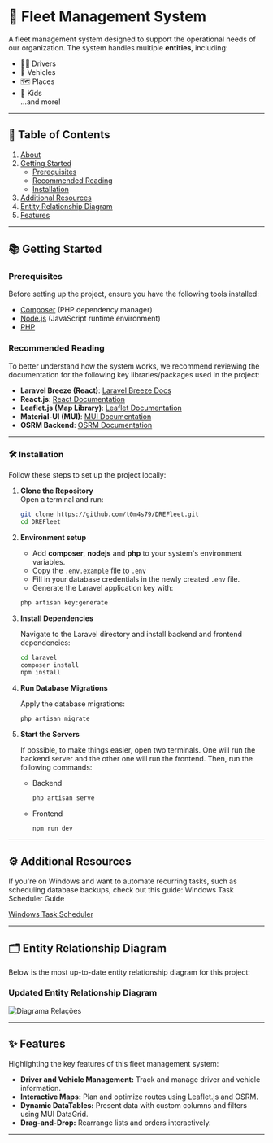 # 🚛 Fleet Management System

A fleet management system designed to support the operational needs of our organization. The system handles multiple **entities**, including:
- 🧑‍✈️ Drivers
- 🚗 Vehicles
- 🗺️ Places
- 👶 Kids  
...and more!

---

## 📖 Table of Contents

1. [About](#-fleet-management-system)  
2. [Getting Started](#-getting-started)  
   - [Prerequisites](#prerequisites)  
   - [Recommended Reading](#recommended-reading)  
   - [Installation](#-installation)  
3. [Additional Resources](#-additional-resources)  
4. [Entity Relationship Diagram](#-entity-relationship-diagram)  
5. [Features](#-features)

---

## 📚 Getting Started

### Prerequisites

Before setting up the project, ensure you have the following tools installed:

- [Composer](https://getcomposer.org/download/) (PHP dependency manager)  
- [Node.js](https://nodejs.org/en/download/prebuilt-installer) (JavaScript runtime environment)  
- [PHP](https://www.php.net/downloads)  

### Recommended Reading

To better understand how the system works, we recommend reviewing the documentation for the following key libraries/packages used in the project:
- **Laravel Breeze (React)**: [Laravel Breeze Docs](https://laravel.com/docs/11.x/starter-kits#laravel-breeze)
- **React.js**: [React Documentation](https://react.dev/)  
- **Leaflet.js (Map Library)**: [Leaflet Documentation](https://leafletjs.com/)  
- **Material-UI (MUI)**: [MUI Documentation](https://mui.com/material-ui/getting-started/)  
- **OSRM Backend**: [OSRM Documentation](http://project-osrm.org/docs/)  

---

### 🛠️ Installation

Follow these steps to set up the project locally:

1. **Clone the Repository**  
   Open a terminal and run:
   ```bash
   git clone https://github.com/t0m4s79/DREFleet.git
   cd DREFleet
   ```
2. **Environment setup**

   - Add **composer**, **nodejs** and **php** to your system's environment variables.
   - Copy the `.env.example` file to `.env`
   - Fill in your database credentials in the newly created `.env` file.
   - Generate the Laravel application key with:
   ```bash
   php artisan key:generate
   ```

3. **Install Dependencies**

   Navigate to the Laravel directory and install backend and frontend dependencies:
   ```bash
   cd laravel
   composer install
   npm install
   ```
   
4. **Run Database Migrations**

   Apply the database migrations:
   ```bash
   php artisan migrate
   ```

5. **Start the Servers**

   If possible, to make things easier, open two terminals. One will run the backend server and the other one will run the frontend. Then, run the following commands:
   - Backend
      ```bash
      php artisan serve
      ```
   - Frontend
      ```bash
      npm run dev
      ```

---

## ⚙️ Additional Resources
If you're on Windows and want to automate recurring tasks, such as scheduling database backups, check out this guide:
Windows Task Scheduler Guide

[Windows Task Scheduler](https://gist.github.com/Splode/94bfa9071625e38f7fd76ae210520d94)

---

## 🗂️ Entity Relationship Diagram
Below is the most up-to-date entity relationship diagram for this project:

### Updated Entity Relationship Diagram
![Diagrama Relações](https://github.com/user-attachments/assets/ce139e38-8614-4a6f-a0e8-44670f6f3e79)

---

## ✨ Features
Highlighting the key features of this fleet management system:
- **Driver and Vehicle Management:** Track and manage driver and vehicle information.
- **Interactive Maps:** Plan and optimize routes using Leaflet.js and OSRM.
- **Dynamic DataTables:** Present data with custom columns and filters using MUI DataGrid.
- **Drag-and-Drop:** Rearrange lists and orders interactively.

---


